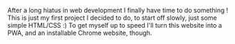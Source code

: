 After a long hiatus in web development I finally have time to do something ! This is just my first project I decided to do, to start off slowly, just some simple HTML/CSS :)
To get myself up to speed I'll turn this website into a PWA, and an installable Chrome website, though.